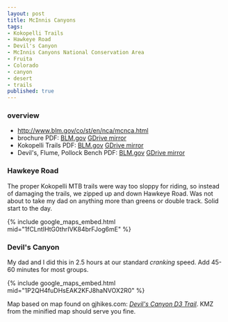 ```yaml
---
layout: post
title: McInnis Canyons
tags:
- Kokopelli Trails
- Hawkeye Road
- Devil's Canyon
- McInnis Canyons National Conservation Area
- Fruita
- Colorado
- canyon
- desert
- trails
published: true
---
```

### overview
- <http://www.blm.gov/co/st/en/nca/mcnca.html>
- brochure PDF:
[BLM.gov](http://www.blm.gov/style/medialib/blm/co/field_offices/MCNCA/pdf.Par.98046.File.dat/MCNCA_FINAL_R03.pdf)
[GDrive mirror](https://drive.google.com/open?id=0B0yT30uCaFvvOURUeW5NX1RrTU0)
- Kokopelli Trails PDF:
[BLM.gov](http://www.blm.gov/style/medialib/blm/co/field_offices/grand_junction_field/maps.Par.41972.File.dat/Kokopelli_Trails-COPMOBA.pdf)
[GDrive mirror](https://drive.google.com/open?id=0B0yT30uCaFvvOGFHZHhpN1ZpSVU)
- Devil's, Flume, Pollock Bench PDF:
[BLM.gov](http://www.blm.gov/style/medialib/blm/co/field_offices/MCNCA/pdf.Par.78226.File.dat/devils%20cyn%20web.pdf)
[GDrive mirror](https://drive.google.com/open?id=0B0yT30uCaFvvb252d1pKN19aNEk)

### Hawkeye Road
The proper Kokopelli MTB trails were way too sloppy for riding, so instead of damaging the trails, we zipped up and
down Hawkeye Road. Was not about to take my dad on anything more than greens or double track. Solid start to the day.

{% include google_maps_embed.html mid="1fCLntIHtG0thrIVK84brFJog6mE" %}

### Devil's Canyon
My dad and I did this in 2.5 hours at our standard _cranking_ speed.
Add 45-60 minutes for most groups.

{% include google_maps_embed.html mid="1P2QH4fuDHsEAK2KFJ8haNVOX2R0" %}

Map based on map found on gjhikes.com:
[_Devil's Canyon D3 Trail_](http://www.gjhikes.com/2009/10/devils-canyon-d3-cabin-route.html).
KMZ from the minified map should serve you fine.
